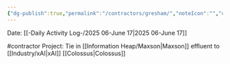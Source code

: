 ```yaml
---
{"dg-publish":true,"permalink":"/contractors/gresham/","noteIcon":"","created":"2025-07-07T14:23:44.204-05:00"}
---
```


Date: [[-Daily Activity Log-/2025 06-June 17\|2025 06-June 17]]

#contractor 
Project: Tie in [[Information Heap/Maxson\|Maxson]] effluent to [[Industry/xAI\|xAI]] [[Colossus\|Colossus]]
